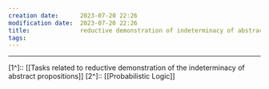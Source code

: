 ```yaml
---
creation date:		2023-07-20 22:26
modification date:	2023-07-20 22:26
title: 				reductive demonstration of indeterminacy of abstract propositions
tags:
---
```


---
[1^]:: [[Tasks related to reductive demonstration of the indeterminacy of abstract propositions]]
[2^]:: [[Probabilistic Logic]]